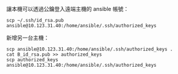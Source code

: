 讓本機可以透過公鑰登入遠端主機的 ansible 帳號：
```
scp ~/.ssh/id_rsa.pub ansible@10.123.31.40:/home/ansible/.ssh/authorized_keys
```

新增另一台主機：
```
scp ansible@10.123.31.40:/home/ansible/.ssh/authorized_keys .
cat B_id_rsa.pub >> authorized_keys
scp authorized_keys ansible@10.123.31.40:/home/ansible/.ssh/authorized_keys
```

